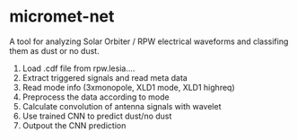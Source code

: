 # micromet-net
A tool for analyzing Solar Orbiter / RPW electrical waveforms and classifing them as dust or no dust.

1. Load .cdf file from rpw.lesia.... 
2. Extract triggered signals and read meta data
3. Read mode info (3xmonopole, XLD1 mode, XLD1 highreq)
4. Preprocess the data according to mode
5. Calculate convolution of antenna signals with wavelet
6. Use trained CNN to predict dust/no dust
7. Outpout the CNN prediction
